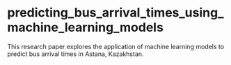 # predicting_bus_arrival_times_using_machine_learning_models
This research paper explores the application of machine learning models to predict bus arrival times in Astana, Kazakhstan.
